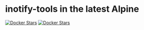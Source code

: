 # inotify-tools in the latest Alpine

[![Docker Stars](https://img.shields.io/docker/automated/illagrenan/alpine-curl.svg)](https://hub.docker.com/r/illagrenan/alpine-curl/)
[![Docker Stars](https://img.shields.io/docker/build/illagrenan/alpine-curl.svg)](https://hub.docker.com/r/illagrenan/alpine-curl/)
